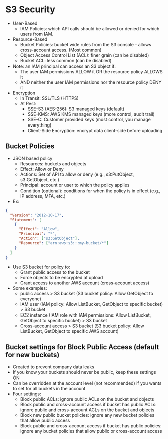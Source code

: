 # S3 Security

- User-Based
  - IAM Policies: which API calls should be allowed or denied for which users from IAM.
- Resource-Based
  - Bucket Policies: bucket wide rules from the S3 console - allows cross-account access. (Most common)
  - Object Access Control List (ACL): finer grain (can be disabled)
  - Bucket ACL: less common (can be disabled)
- Note: an IAM principal can access an S3 object if:
  - The user IAM permissions ALLOW it OR the resource policy ALLOWS it
  - AND neither the user IAM permissions nor the resource policy DENY it
- Encryption
  - In Transit: SSL/TLS (HTTPS)
  - At Rest:
    - SSE-S3 (AES-256): S3 managed keys (default)
    - SSE-KMS: AWS KMS managed keys (more control, audit trail)
    - SSE-C: Customer provided keys (most control, you manage everything)
    - Client-Side Encryption: encrypt data client-side before uploading

## Bucket Policies

- JSON based policy
  - Resources: buckets and objects
  - Effect: Allow or Deny
  - Actions: Set of API to allow or deny (e.g., s3:PutObject, s3:GetObject, etc.)
  - Principal: account or user to which the policy applies
  - Condition (optional): conditions for when the policy is in effect (e.g., IP address, MFA, etc.)
- Ex:

```json
{
  "Version": "2012-10-17",
  "Statement": [
    {
      "Effect": "Allow",
      "Principal": "*",
      "Action": ["s3:GetObject"],
      "Resource": ["arn:aws:s3:::my-bucket/*"]
    }
  ]
}
```

- Use S3 bucket for policy to:
  - Grant public access to the bucket
  - Force objects to be encrypted at upload
  - Grant access to another AWS account (cross-account access)
- Some examples:
  - public access > S3 bucket (S3 bucket policy: Allow GetObject to everyone)
  - IAM user (IAM policy: Allow ListBucket, GetObject to specific bucket) > S3 bucket
  - EC2 instance (IAM role with IAM permissions: Allow ListBucket, GetObject to specific bucket) > S3 bucket
  - Cross-account access > S3 bucket (S3 bucket policy: Allow ListBucket, GetObject to specific AWS account)

## Bucket settings for Block Public Access (default for new buckets)

- Created to prevent company data leaks
- If you know your buckets should never be public, keep these settings ON
- Can be overridden at the account level (not recommended) if you wants to set for all buckets in the account
- Four settings:
  - Block public ACLs: ignore public ACLs on the bucket and objects
  - Block public and cross-account access if bucket has public ACLs: ignore public and cross-account ACLs on the bucket and objects
  - Block new public bucket policies: ignore any new bucket policies that allow public access
  - Block public and cross-account access if bucket has public policies: ignore any bucket policies that allow public or cross-account access
